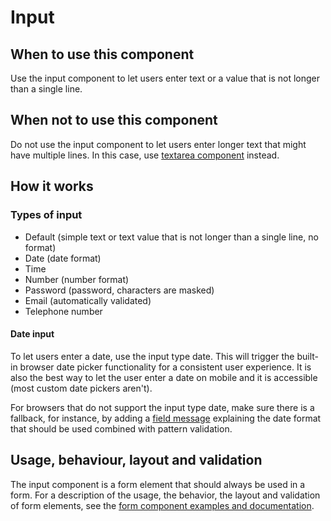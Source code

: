 # Input

## When to use this component

Use the input component to let users enter text or a value that is not longer than a single line.

## When not to use this component

Do not use the input component to let users enter longer text that might have multiple lines. In this case, use <a href="{{path './textarea.html'}}">textarea component</a> instead.

## How it works

### Types of input

* Default (simple text or text value that is not longer than a single line, no format)
* Date (date format)
* Time
* Number (number format)
* Password (password, characters are masked)
* Email (automatically validated)
* Telephone number

#### Date input

To let users enter a date, use the input type date. This will trigger the built-in browser date picker functionality for a consistent user experience. It is also the best way to let the user enter a date on mobile and it is accessible (most custom date pickers aren't).

For browsers that do not support the input type date, make sure there is a fallback, for instance, by adding a <a href="{{path './field-message.html'}}">field message</a> explaining the date format that should be used combined with pattern validation.

## Usage, behaviour, layout and validation

The input component is a form element that should always be used in a form. For a description of the usage, the behavior, the layout and validation of form elements, see the <a href="{{path './form.html'}}">form component examples and documentation</a>.
